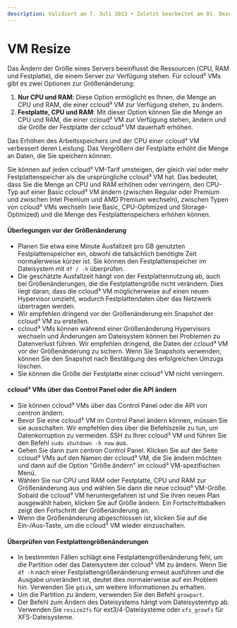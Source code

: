 ```yaml
---
description: Validiert am 7. Juli 2023 • Zuletzt bearbeitet am 01. Dezember 2023
---
```


# VM Resize

Das Ändern der Größe eines Servers beeinflusst die Ressourcen (CPU, RAM und Festplatte), die einem Server zur Verfügung stehen. Für ccloud³ VMs gibt es zwei Optionen zur Größenänderung:

1. **Nur CPU und RAM**: Diese Option ermöglicht es Ihnen, die Menge an CPU und RAM, die einer ccloud³ VM zur Verfügung stehen, zu ändern.
2. **Festplatte, CPU und RAM**: Mit dieser Option können Sie die Menge an CPU und RAM, die einer ccloud³ VM zur Verfügung stehen, ändern und die Größe der Festplatte der ccloud³ VM dauerhaft erhöhen.

Das Erhöhen des Arbeitsspeichers und der CPU einer ccloud³ VM verbessert deren Leistung. Das Vergrößern der Festplatte erhöht die Menge an Daten, die Sie speichern können.

Sie können auf jeden ccloud³ VM-Tarif umsteigen, der gleich viel oder mehr Festplattenspeicher als die ursprüngliche ccloud³ VM hat. Das bedeutet, dass Sie die Menge an CPU und RAM erhöhen oder verringern, den CPU-Typ auf einer Basic ccloud³ VM ändern (zwischen Regular oder Premium und zwischen Intel Premium und AMD Premium wechseln), zwischen Typen von ccloud³ VMs wechseln (wie Basic, CPU-Optimized und Storage-Optimized) und die Menge des Festplattenspeichers erhöhen können.

#### Überlegungen vor der Größenänderung

* Planen Sie etwa eine Minute Ausfallzeit pro GB genutzten Festplattenspeicher ein, obwohl die tatsächlich benötigte Zeit normalerweise kürzer ist. Sie können den Festplattenspeicher im Dateisystem mit `df / -h` überprüfen.
* Die geschätzte Ausfallzeit hängt von der Festplattennutzung ab, auch bei Größenänderungen, die die Festplattengröße nicht verändern. Dies liegt daran, dass die ccloud³ VM möglicherweise auf einen neuen Hypervisor umzieht, wodurch Festplattendaten über das Netzwerk übertragen werden.
* Wir empfehlen dringend vor der Größenänderung ein Snapshot der ccloud³ VM zu erstellen.
* ccloud³ VMs können während einer Größenänderung Hypervisors wechseln und Änderungen am Dateisystem können bei Problemen zu Datenverlust führen. Wir empfehlen dringend, die Daten der ccloud³ VM vor der Größenänderung zu sichern. Wenn Sie Snapshots verwenden, können Sie den Snapshot nach Bestätigung des erfolgreichen Umzugs löschen.
* Sie können die Größe der Festplatte einer ccloud³ VM nicht verringern.

#### ccloud³ VMs über das Control Panel oder die API ändern

* Sie können ccloud³ VMs über das Control Panel oder die API von centron ändern.
* Bevor Sie eine ccloud³ VM im Control Panel ändern können, müssen Sie sie ausschalten. Wir empfehlen dies über die Befehlszeile zu tun, um Datenkorruption zu vermeiden. SSH zu Ihrer ccloud³ VM und führen Sie den Befehl `sudo shutdown -h now` aus.
* Gehen Sie dann zum centron Control Panel. Klicken Sie auf der Seite ccloud³ VMs auf den Namen der ccloud³ VM, die Sie ändern möchten und dann auf die Option "Größe ändern" im ccloud³ VM-spezifischen Menü.
* Wählen Sie nur CPU und RAM  oder Festplatte, CPU und RAM zur Größenänderung aus und wählen Sie dann die neue ccloud³ VM-Größe. Sobald die ccloud³ VM heruntergefahren ist und Sie ihren neuen Plan ausgewählt haben, klicken Sie auf Größe ändern. Ein Fortschrittsbalken zeigt den Fortschritt der Größenänderung an.
* Wenn die Größenänderung abgeschlossen ist, klicken Sie auf die Ein-/Aus-Taste, um die ccloud³ VM wieder einzuschalten.

#### Überprüfen von Festplattengrößenänderungen

* In bestimmten Fällen schlägt eine Festplattengrößenänderung fehl, um die Partition oder das Dateisystem der ccloud³ VM zu ändern. Wenn Sie `df -h` nach einer Festplattengrößenänderung erneut ausführen und die Ausgabe unverändert ist, deutet dies normalerweise auf ein Problem hin. Verwenden Sie `gdisk`, um weitere Informationen zu erhalten.
* Um die Partition zu ändern, verwenden Sie den Befehl `growpart`.
* Der Befehl zum Ändern des Dateisystems hängt vom Dateisystemtyp ab. Verwenden Sie `resize2fs` für ext3/4-Dateisysteme oder `xfs_growfs` für XFS-Dateisysteme.
